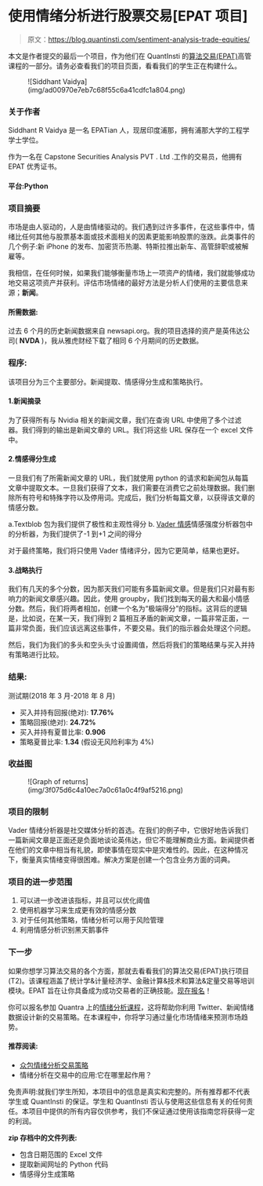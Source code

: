 # 使用情绪分析进行股票交易[EPAT 项目]

> 原文：<https://blog.quantinsti.com/sentiment-analysis-trade-equities/>

本文是作者提交的最后一个项目，作为他们在 QuantInsti 的[算法交易(EPAT)](https://www.quantinsti.com/epat)高管课程的一部分。请务必查看我们的项目页面，看看我们的学生正在构建什么。

<figure class="kg-card kg-image-card">![Siddhant Vaidya](img/ad00970e7eb7c68f55c6a41cdfc1a804.png)</figure>

### **关于作者**

Siddhant R Vaidya 是一名 EPATian 人，现居印度浦那，拥有浦那大学的工程学学士学位。

作为一名在 Capstone Securities Analysis PVT . Ltd .工作的交易员，他拥有 EPAT 优秀证书。

#### 平台:Python

### **项目摘要**

市场是由人驱动的，人是由情绪驱动的。我们遇到过许多事件，在这些事件中，情绪比任何其他与股票基本面或技术面相关的因素更能影响股票的涨跌。此类事件的几个例子:新 iPhone 的发布、加密货币热潮、特斯拉推出新车、高管辞职或被解雇等。

我相信，在任何时候，如果我们能够衡量市场上一项资产的情绪，我们就能够成功地交易这项资产并获利。评估市场情绪的最好方法是分析人们使用的主要信息来源；**新闻**。

#### 所需数据:

过去 6 个月的历史新闻数据来自 newsapi.org。我的项目选择的资产是英伟达公司( **NVDA** )，我从雅虎财经下载了相同 6 个月期间的历史数据。

### **程序:**

该项目分为三个主要部分。新闻提取、情感得分生成和策略执行。

#### 1.新闻摘录

为了获得所有与 Nvidia 相关的新闻文章，我们在查询 URL 中使用了多个过滤器。我们得到的输出是新闻文章的 URL。我们将这些 URL 保存在一个 excel 文件中。

#### 2.情感得分生成

一旦我们有了所需新闻文章的 URL，我们就使用 python 的请求和新闻包从每篇文章中提取文本。一旦我们获得了文本，我们需要在消费它之前处理数据。我们删除所有符号和特殊字符以及停用词。完成后，我们分析每篇文章，以获得该文章的情感分数。

a.Textblob 包为我们提供了极性和主观性得分 b. [Vader 情感](/vader-sentiment/)情感强度分析器包中的分析器，为我们提供了-1 到+1 之间的得分

对于最终策略，我们将只使用 Vader 情绪评分，因为它更简单，结果也更好。

#### 3.战略执行

我们有几天的多个分数，因为那天我们可能有多篇新闻文章。但是我们只对最有影响力的新闻文章感兴趣。因此，使用 groupby，我们找到每天的最大和最小情感分数。然后，我们将两者相加，创建一个名为“极端得分”的指标。这背后的逻辑是，比如说，在某一天，我们得到 2 篇相互矛盾的新闻文章，一篇非常正面，一篇非常负面，我们应该远离这些事件，不要交易。我们的指示器会处理这个问题。

然后，我们为我们的多头和空头头寸设置阈值，然后将我们的策略结果与买入并持有策略进行比较。

### **结果:**

测试期(2018 年 3 月-2018 年 8 月)

*   买入并持有回报(绝对): **17.76%**
*   策略回报(绝对): **24.72%**
*   买入并持有夏普比率: **0.906**
*   策略夏普比率: **1.34** (假设无风险利率为 4%)

### **收益图**

<figure class="kg-card kg-image-card kg-width-full">![Graph of returns](img/3f075d6c4a10ec7a0c61a0c4f9af5216.png)</figure>

### **项目的限制**

Vader 情绪分析器是社交媒体分析的首选。在我们的例子中，它很好地告诉我们一篇新闻文章是正面还是负面地谈论英伟达，但它不能理解商业方面。新闻提供者在他们的文章中相当有礼貌，即使事情在现实中是灾难性的。因此，在这种情况下，衡量真实情绪变得很困难。解决方案是创建一个包含业务方面的词典。

### **项目的进一步范围**

1.  可以进一步改进该指标，并且可以优化阈值
2.  使用机器学习来生成更有效的情感分数
3.  对于任何其他策略，情绪分析可以用于风险管理
4.  利用情感分析识别黑天鹅事件

### **下一步**

如果你想学习算法交易的各个方面，那就去看看我们的算法交易(EPAT)执行项目(T2)。该课程涵盖了统计学&计量经济学、金融计算&技术和算法&定量交易等培训模块。EPAT 旨在让你具备成为成功交易者的正确技能。[现在报名](https://www.quantinsti.com/epat/)！

你可以报名参加 Quantra 上的[情绪分析课程](https://quantra.quantinsti.com/course/sentiment-analysis-in-trading)，这将帮助你利用 Twitter、新闻情绪数据设计新的交易策略。在本课程中，你将学习通过量化市场情绪来预测市场趋势。

#### 推荐阅读:

*   [众包情绪分析交易策略](/crowdsourced-sentiment-analysis-strategy)
*   情绪分析在交易中的应用:它在哪里起作用？

免责声明:就我们学生所知，本项目中的信息是真实和完整的。所有推荐都不代表学生或 QuantInsti 的保证。学生和 QuantInsti 否认与使用这些信息有关的任何责任。本项目中提供的所有内容仅供参考，我们不保证通过使用该指南您将获得一定的利润。

**zip 存档中的文件列表:**

*   包含日期范围的 Excel 文件
*   提取新闻网址的 Python 代码
*   情感得分生成策略